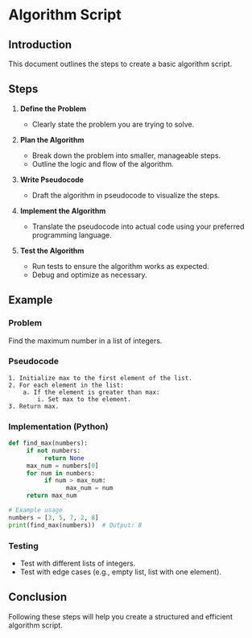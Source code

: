 # Algorithm Script

## Introduction
This document outlines the steps to create a basic algorithm script.

## Steps

1. **Define the Problem**
	- Clearly state the problem you are trying to solve.

2. **Plan the Algorithm**
	- Break down the problem into smaller, manageable steps.
	- Outline the logic and flow of the algorithm.

3. **Write Pseudocode**
	- Draft the algorithm in pseudocode to visualize the steps.

4. **Implement the Algorithm**
	- Translate the pseudocode into actual code using your preferred programming language.

5. **Test the Algorithm**
	- Run tests to ensure the algorithm works as expected.
	- Debug and optimize as necessary.

## Example

### Problem
Find the maximum number in a list of integers.

### Pseudocode
```
1. Initialize max to the first element of the list.
2. For each element in the list:
	a. If the element is greater than max:
		i. Set max to the element.
3. Return max.
```

### Implementation (Python)
```python
def find_max(numbers):
	 if not numbers:
		  return None
	 max_num = numbers[0]
	 for num in numbers:
		  if num > max_num:
				max_num = num
	 return max_num

# Example usage
numbers = [3, 5, 7, 2, 8]
print(find_max(numbers))  # Output: 8
```

### Testing
- Test with different lists of integers.
- Test with edge cases (e.g., empty list, list with one element).

## Conclusion
Following these steps will help you create a structured and efficient algorithm script.